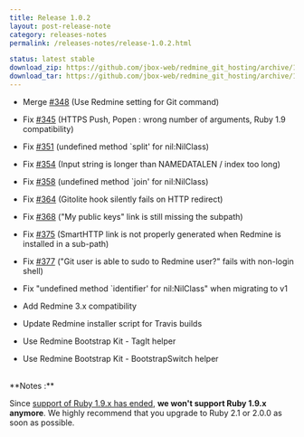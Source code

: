 ```yaml
---
title: Release 1.0.2
layout: post-release-note
category: releases-notes
permalink: /releases-notes/release-1.0.2.html

status: latest stable
download_zip: https://github.com/jbox-web/redmine_git_hosting/archive/1.0.2.zip
download_tar: https://github.com/jbox-web/redmine_git_hosting/archive/1.0.2.tar.gz
---
```


* Merge [#348](https://github.com/jbox-web/redmine_git_hosting/pull/348) (Use Redmine setting for Git command)

* Fix [#345](https://github.com/jbox-web/redmine_git_hosting/issues/345) (HTTPS Push, Popen : wrong number of arguments, Ruby 1.9 compatibility)
* Fix [#351](https://github.com/jbox-web/redmine_git_hosting/issues/351) (undefined method `split' for nil:NilClass)
* Fix [#354](https://github.com/jbox-web/redmine_git_hosting/issues/354) (Input string is longer than NAMEDATALEN / index too long)
* Fix [#358](https://github.com/jbox-web/redmine_git_hosting/issues/358) (undefined method `join' for nil:NilClass)
* Fix [#364](https://github.com/jbox-web/redmine_git_hosting/issues/364) (Gitolite hook silently fails on HTTP redirect)
* Fix [#368](https://github.com/jbox-web/redmine_git_hosting/issues/368) ("My public keys" link is still missing the subpath)
* Fix [#375](https://github.com/jbox-web/redmine_git_hosting/issues/375) (SmartHTTP link is not properly generated when Redmine is installed in a sub-path)
* Fix [#377](https://github.com/jbox-web/redmine_git_hosting/issues/377) ("Git user is able to sudo to Redmine user?" fails with non-login shell)

* Fix "undefined method `identifier' for nil:NilClass" when migrating to v1
* Add Redmine 3.x compatibility
* Update Redmine installer script for Travis builds
* Use Redmine Bootstrap Kit - TagIt helper
* Use Redmine Bootstrap Kit - BootstrapSwitch helper

<br>
**Notes :**

Since [support of Ruby 1.9.x has ended](https://www.ruby-lang.org/en/news/2014/01/10/ruby-1-9-3-will-end-on-2015/), **we won't support Ruby 1.9.x anymore**.
We highly recommend that you upgrade to Ruby 2.1 or 2.0.0 as soon as possible.
